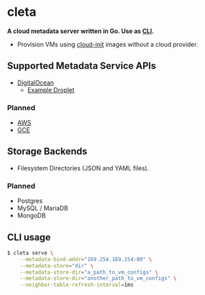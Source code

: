 # cleta

__A cloud metadata server written in Go. Use as [CLI](#cli-usage).__

* Provision VMs using [cloud-init](https://cloudinit.readthedocs.io/en/latest/) images without a cloud provider.

## Supported Metadata Service APIs

* [DigitalOcean](https://developers.digitalocean.com/documentation/metadata/)
    * [Example Droplet](examples/sample-droplet.json)

### Planned
* [AWS](https://docs.aws.amazon.com/AWSEC2/latest/UserGuide/ec2-instance-metadata.html)
* [GCE](https://cloud.google.com/compute/docs/storing-retrieving-metadata)

## Storage Backends
* Filesystem Directories (JSON and YAML files).

### Planned
* Postgres
* MySQL / MariaDB
* MongoDB

## CLI usage

```bash
$ cleta serve \
    --metadata-bind-addr="169.254.169.254:80" \
    --metadata-store="dir" \
    --metadata-store-dir="a_path_to_vm_configs" \
    --metadata-store-dir="another_path_to_vm_configs" \
    --neighbor-table-refresh-interval=1ms
```